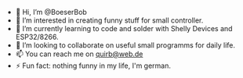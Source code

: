 - 👋 Hi, I’m @BoeserBob
- 👀 I’m interested in creating funny stuff for small controller.
- 🌱 I’m currently learning to code and solder with Shelly Devices and ESP32/8266.
- 💞️ I’m looking to collaborate on useful small programms for daily life.
- 📫 You can reach me on quirb@web.de
- ⚡ Fun fact: nothing funny in my life, I'm german.  

<!---
BoeserBob/BoeserBob is a ✨ special ✨ repository because its `README.md` (this file) appears on your GitHub profile.
You can click the Preview link to take a look at your changes.
--->
